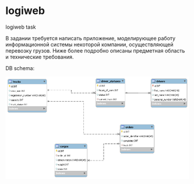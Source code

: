# logiweb
logiweb task

В задании требуется написать приложение, моделирующее работу информационной системы некоторой компании, осуществляющей перевозку грузов. Ниже более подробно описаны предметная область и технические требования.

DB schema:

<img src="model.png"/>
